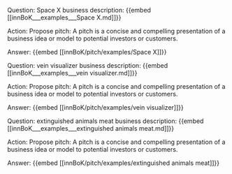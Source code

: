 Question: Space X business description:
{{embed [[innBoK___examples___Space X.md]]}}

Action: Propose pitch: A pitch is a concise and compelling presentation of a business idea or model to potential investors or customers.

Answer:
{{embed [[innBoK/pitch/examples/Space X]]}}

Question: vein visualizer business description:
{{embed [[innBoK___examples___vein visualizer.md]]}}

Action: Propose pitch: A pitch is a concise and compelling presentation of a business idea or model to potential investors or customers.

Answer:
{{embed [[innBoK/pitch/examples/vein visualizer]]}}

Question: extinguished animals meat business description:
{{embed [[innBoK___examples___extinguished animals meat.md]]}}

Action: Propose pitch: A pitch is a concise and compelling presentation of a business idea or model to potential investors or customers.

Answer:
{{embed [[innBoK/pitch/examples/extinguished animals meat]]}}













